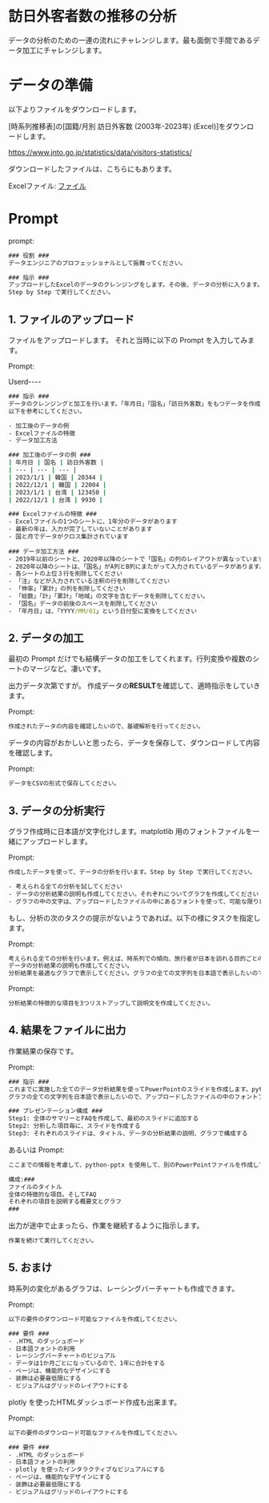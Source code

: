 # 訪日外客者数の推移の分析

データの分析のための一連の流れにチャレンジします。最も面倒で手間であるデータ加工にチャレンジします。

# データの準備

以下よりファイルをダウンロードします。

[時系列推移表]の[国籍/月別 訪日外客数 (2003年-2023年) (Excel)]をダウンロードします。

https://www.jnto.go.jp/statistics/data/visitors-statistics/

ダウンロードしたファイルは、こちらにもあります。

Excelファイル: [ファイル](/[Plugin]%20Code%20Interpreter/data/since2003_visitor_arrivals_May_2023.xlsx)

# Prompt

prompt:
```cmd
### 役割 ###
データエンジニアのプロフェッショナルとして振舞ってください。

### 指示 ###
アップロードしたExcelのデータのクレンジングをします。その後、データの分析に入ります。指示をするまで分析には入らないでください。
Step by Step で実行してください。
```


## 1. ファイルのアップロード
ファイルをアップロードします。
それと当時に以下の Prompt を入力してみます。

Prompt:

Userd----
```cmd
### 指示 ###
データのクレンジングと加工を行います。「年月日」「国名」「訪日外客数」をもつデータを作成します。Step by Step で実行してください。
以下を参考にしてください。

- 加工後のデータの例
- Excelファイルの特徴
- データ加工方法

### 加工後のデータの例 ###
| 年月日 | 国名 | 訪日外客数 |
| --- | --- | --- |
| 2023/1/1 | 韓国 | 20344 |
| 2022/12/1 | 韓国 | 22004 |
| 2023/1/1 | 台湾 | 123450 |
| 2022/12/1 | 台湾 | 9930 |

### Excelファイルの特徴 ###
- Excelファイルの1つのシートに、1年分のデータがあります
- 最新の年は、入力が完了していないことがあります
- 国と月でデータがクロス集計されています
 
### データ加工方法 ###
- 2019年以前のシートと、2020年以降のシートで「国名」の列のレイアウトが異なっています
- 2020年以降のシートは、「国名」がA列とB列にまたがって入力されているデータがあります。A列にデータが入っていれば、A列のデータを。A列にデータが入っていない場合は、B列のデータを「国名」にしてください
- 各シートの上位３行を削除してください
- 「注」などが入力されている注釈の行を削除してください
- 「伸率」「累計」の列を削除してください
- 「総数」「計」「累計」「地域」の文字を含むデータを削除してください。
- 「国名」データの前後のスペースを削除してください
- 「年月日」は、「YYYY/MM/01」という日付型に変換をしてください
```


## 2. データの加工
最初の Prompt だけでも結構データの加工をしてくれます。行列変換や複数のシートのマージなど。凄いです。

出力データ次第ですが。
作成データの**RESULT**を確認して、適時指示をしていきます。

Prompt:
```cmd
作成されたデータの内容を確認したいので、基礎解析を行ってください。
```

データの内容がおかしいと思ったら、データを保存して、ダウンロードして内容を確認します。

Prompt:
```cmd
データをCSVの形式で保存してください。
```



## 3. データの分析実行

グラフ作成時に日本語が文字化けします。matplotlib 用のフォントファイルを一緒にアップロードします。

Prompt:

```cmd
作成したデータを使って、データの分析を行います。Step by Step で実行してください。

- 考えられる全ての分析を試してください
- データの分析結果の説明も作成してください。それぞれについてグラフを作成してください
- グラフの中の文字は、アップロードしたファイルの中にあるフォントを使って、可能な限り日本語で表示してください
```

もし、分析の次のタスクの提示がないようであれば。以下の様にタスクを指定します。

Prompt:

```cmd
考えられる全ての分析を行います。例えば、時系列での傾向、旅行者が日本を訪れる目的ごとの割合とその履歴、構成比、地理的な分布、特性、相関関係などです。
データの分析結果の説明も作成してください。
分析結果を最適なグラフで表示してください。グラフの全ての文字列を日本語で表示したいので、アップロードしたファイルの中のフォントファイルを使ってください。
```

Prompt:

```cmd
分析結果の特徴的な項目を3つリストアップして説明文を作成してください。
```

## 4. 結果をファイルに出力

作業結果の保存です。

Prompt:
```cmd
### 指示 ###
これまでに実施した全てのデータ分析結果を使ってPowerPointのスライドを作成します。python-pptxを使用してください。
グラフの全ての文字列を日本語で表示したいので、アップロードしたファイルの中のフォントファイルを使ってください。

### プレゼンテーション構成 ###
Step1: 全体のサマリーとFAQを作成して、最初のスライドに追加する
Step2: 分析した項目毎に、スライドを作成する
Step3: それぞれのスライドは、タイトル、データの分析結果の説明、グラフで構成する
```

あるいは
Prompt:

```cmd
ここまでの情報を考慮して、python-pptx を使用して、別のPowerPointファイルを作成してください。スライドは以下の構成にします。構成の各項目で不足している情報があったら、作成してください。

構成:###
ファイルのタイトル
全体の特徴的な項目。そしてFAQ
それぞれの項目を説明する概要文とグラフ
###
```

出力が途中で止まったら、作業を継続するように指示します。
```cmd
作業を続けて実行してください。
```

## 5. おまけ

時系列の変化があるグラフは、レーシングバーチャートも作成できます。


Prompt:
```cmd
以下の要件のダウンロード可能なファイルを作成してください。

### 要件 ###
- .HTML のダッシュボード
- 日本語フォントの利用
- レーシングバーチャートのビジュアル
- データは1か月ごとになっているので、1年に合計をする
- ページは、機能的なデザインにする
- 装飾は必要最低限にする
- ビジュアルはグリッドのレイアウトにする
```


plotly を使ったHTMLダッシュボード作成も出来ます。

Prompt:
```cmd
以下の要件のダウンロード可能なファイルを作成してください。

### 要件 ###
- .HTML のダッシュボード
- 日本語フォントの利用
- plotly を使ったインタラクティブなビジュアルにする
- ページは、機能的なデザインにする
- 装飾は必要最低限にする
- ビジュアルはグリッドのレイアウトにする
```

